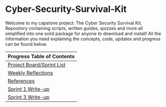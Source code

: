 # Cyber-Security-Survival-Kit
Welcome to my capstone project: The Cyber Security Survival Kit. Repository containing scripts, written guides, quizzes and more all simplified into one solid package for anyone to download and install! All the information you need explaining the concepts, code, updates and progress can be found below.

| Progress Table of Contents  |
| ------------- |
| [Project Board/Sprint List](https://github.com/users/FlameSpyro/projects/3) |
| [Weekly Reflections](https://github.com/FlameSpyro/Cyber-Security-Survival-Kit/wiki/Reflections) |
| [References](https://github.com/FlameSpyro/Cyber-Security-Survival-Kit/wiki/References) |
| [Sprint 1 Write-up](https://github.com/FlameSpyro/Cyber-Security-Survival-Kit/wiki/Sprint-1-Write%E2%80%90up) |
| [Sprint 3 Write-up](https://github.com/FlameSpyro/Cyber-Security-Survival-Kit/wiki/Sprint-3-Report) | |


